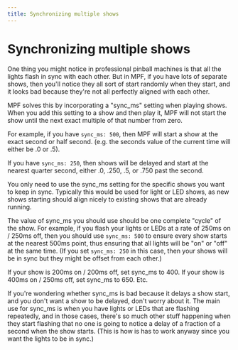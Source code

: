 ```yaml
---
title: Synchronizing multiple shows
---
```


# Synchronizing multiple shows


One thing you might notice in professional pinball machines is that all
the lights flash in sync with each other. But in MPF, if you have lots
of separate shows, then you'll notice they all sort of start randomly
when they start, and it looks bad because they're not all perfectly
aligned with each other.

MPF solves this by incorporating a "sync_ms" setting when playing
shows. When you add this setting to a show and then play it, MPF will
not start the show until the next exact multiple of that number from
zero.

For example, if you have `sync_ms: 500`, then MPF will start a show at
the exact second or half second. (e.g. the seconds value of the current
time will either be .0 or .5).

If you have `sync_ms: 250`, then shows will be delayed and start at the
nearest quarter second, either .0, .250, .5, or .750 past the second.

You only need to use the sync_ms setting for the specific shows you want
to keep in sync. Typically this would be used for light or LED shows, as
new shows starting should align nicely to existing shows that are
already running.

The value of sync_ms you should use should be one complete "cycle" of
the show. For example, if you flash your lights or LEDs at a rate of
250ms on / 250ms off, then you should use `sync_ms: 500` to ensure every
show starts at the nearest 500ms point, thus ensuring that all lights
will be "on" or "off" at the same time. (If you set `sync_ms: 250`
in this case, then your shows will be in sync but they might be offset
from each other.)

If your show is 200ms on / 200ms off, set sync_ms to 400. If your show
is 400ms on / 250ms off, set sync_ms to 650. Etc.

If you're wondering whether sync_ms is bad because it delays a show
start, and you don't want a show to be delayed, don't worry about it.
The main use for sync_ms is when you have lights or LEDs that are
flashing repeatedly, and in those cases, there's so much other stuff
happening when they start flashing that no one is going to notice a
delay of a fraction of a second when the show starts. (This is how is
has to work anyway since you want the lights to be in sync.)
